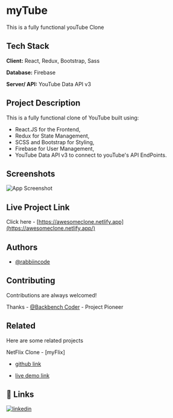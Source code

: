 # myTube

This is a fully functional youTube Clone


## Tech Stack

**Client:** React, Redux, Bootstrap, Sass

**Database:** Firebase

**Server/ API:** YouTube Data API v3


## Project Description

This is a fully functional clone of YouTube built using:

- React.JS for the Frontend, 
- Redux for State Management, 
- SCSS and Bootstrap for Styling,
- Firebase for User Management,
- YouTube Data API v3 to connect to youTube's API   EndPoints.


## Screenshots

![App Screenshot](https://firebasestorage.googleapis.com/v0/b/image-store-3e6e0.appspot.com/o/myTube.png?alt=media&token=1e8de2be-cbe7-4eb5-bcd7-135fdca83603)


## Live Project Link

Click here -
[https://awesomeclone.netlify.app](https://awesomeclone.netlify.app/)
## Authors

- [@rabbiincode](https://github.com/rabbiincode)


## Contributing

Contributions are always welcomed!

Thanks - [@Backbench Coder](https://github.com/Dey-Sumit) - Project Pioneer


## Related

Here are some related projects

NetFlix Clone - [myFlix]

- [github link](https://github.com/rabbiincode/my-Flix)

- [live demo link](https://my-flix1.vercel.app)


## 🔗 Links
[![linkedin](https://img.shields.io/badge/linkedin-0A66C2?style=for-the-badge&logo=linkedin&logoColor=white)](www.linkedin.com/in/successisaiah)
